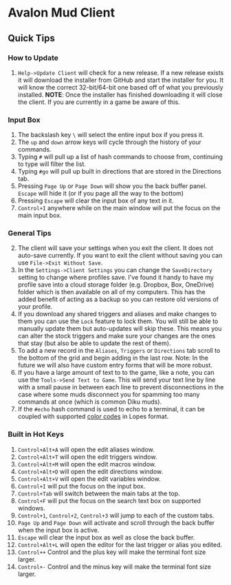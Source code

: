 # Avalon Mud Client

## Quick Tips

### How to Update

1. `Help->Update Client` will check for a new release.  If a new release exists it will download the installer from GitHub and start the installer for you.  It will know the correct 32-bit/64-bit one based off of what you previously installed.  **NOTE**: Once the installer has finished downloading it will close the client.  If you are currently in a game be aware of this.

### Input Box

1. The backslash key `\` will select the entire input box if you press it.
2. The `up` and `down` arrow keys will cycle through the history of your commands.
3. Typing `#` will pull up a list of hash commands to choose from, continuing to type will filter the list.
4. Typing `#go` will pull up built in directions that are stored in the Directions tab.
5. Pressing `Page Up` or `Page Down` will show you the back buffer panel.  `Escape` will hide it (or if you page all the way to the bottom)
6. Pressing `Escape` will clear the input box of any text in it.
7. `Control+I` anywhere while on the main window will put the focus on the main input box.

### General Tips

2. The client will save your settings when you exit the client.  It does not auto-save currently.  If you want to exit the client without saving you can use `File->Exit Without Save`.
3. In the `Settings->Client Settings` you can change the `SaveDirectory` setting to change where profiles save.  I've found it handy to have my profile save into a cloud storage folder (e.g. Dropbox, Box, OneDrive) folder which is then available on all of my computers.  This has the added benefit of acting as a backup so you can restore old versions of your profile.
4. If you download any shared triggers and aliases and make changes to them you can use the `Lock` feature to lock them.  You will still be able to manually update them but auto-updates will skip these.  This means you can alter the stock triggers and make sure your changes are the ones that stay (but also be able to update the rest of them).
5. To add a new record in the `Aliases`, `Triggers` or `Directions` tab scroll to the bottom of the grid and begin adding in the last row.  Note: In the future we will also have custom entry forms that will be more robust.
6. If you have a large amount of text to to the game, like a note, you can use the `Tools->Send Text to Game`.  This will send your text line by line with a small pause in between each line to prevent disconnections in the case where some muds disconnect you for spamming too many commands at once (which is common Diku muds).
7. If the `#echo` hash command is used to echo to a terminal, it can be coupled with supported [color codes](./MudColorCodes.md) in Lopes format.

### Built in Hot Keys

1. `Control+Alt+A` will open the edit aliases window.
2. `Control+Alt+T` will open the edit triggers window.
3. `Control+Alt+M` will open the edit macros window.
4. `Control+Alt+D` will open the edit directions window.
5. `Control+Alt+V` will open the edit variables window.
6. `Control+I` will put the focus on the input box.
7. `Control+Tab` will switch between the main tabs at the top.
8. `Control+F` will put the focus on the search text box on supported windows.
9. `Control+1`, `Control+2`, `Control+3` will jump to each of the custom tabs.
10. `Page Up` and `Page Down` will activate and scroll through the back buffer when the input box is active.
11. `Escape` will clear the input box as well as close the back buffer.
12. `Control+Alt+L` will open the editor for the last trigger or alias you edited.
13. `Control++` Control and the plus key will make the terminal font size larger.
14. `Control+-` Control and the minus key will make the terminal font size larger.
